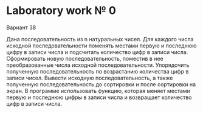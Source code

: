 # Laboratory work № 0

Вариант 38
	

  Дана последовательность из n натуральных чисел.
  Для каждого числа исходной последовательности поменять местами первую и последнюю цифру в записи числа и подсчитать количество цифр в записи числа.
  Сформировать новую последовательность, поместив в нее преобразованные числа исходной последовательности. Упорядочить полученную последовательность по возрастанию количества цифр в записи чисел. Вывести исходную последовательность, а также полученную последовательность до сортировки и после сортировки на экран.
  В программе использовать функцию, которая меняет местами первую и последнюю цифры в записи числа и возвращает количество цифр в записи числа.
